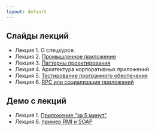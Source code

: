 ```yaml
---
layout: default
---
```


## Слайды лекций
* Лекция 1. О спецкурсе.
* Лекция 2. [Промышленное приложение](lecture/lecture-02.html)
* Лекция 3. [Паттерны проектирования](https://docs.google.com/presentation/d/e/2PACX-1vRxkbWjpAx06Lxf9S_yrgmcKghHcp61KecqsSuiqnomag7cA8Qm4J7MVg661ieRfdZkHusCoS5yImDk/pub?start=false&loop=false&delayms=3000)
* Лекция 4. Архитектура корпоративных приложений
* Лекция 5. [Тестирование програмного обеспечения](lecture/lecture-05.html)
* Лекция 6. [RPC или социализация приложений](lecture/lecture-06.html)

## Демо с лекций
* Лекция 1. [Приложение "за 5 минут"](demo/lecture-01)
* Лекция 6. [пример RMI и SOAP](demo/lecture-06)






